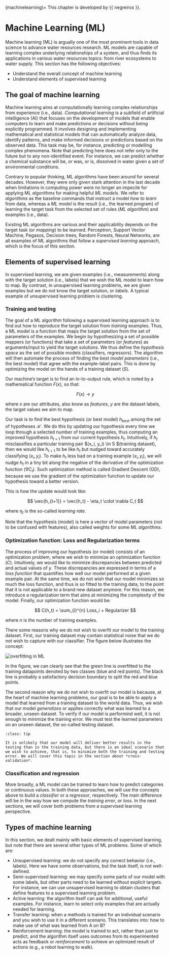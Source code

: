(machinelearning)=
This chapter is developed by {{ negreiros }}.

# Machine Learning (ML)

Machine learning (ML) is argually one of the most prominent tools in data science to advance water resources research. ML models are capable of learning complex underlying relationships of a system, and thus finds its applications in various water resources topics: from river ecosystems to water supply. This section has the following objectives:

* Understand the overall concept of machine learning
* Understand elements of supervised learning

## The goal of machine learning

Machine learning aims at computationally learning complex relationships from experience (i.e., data). *Computational learning* is a subfield of artificial intelligence (AI) that focuses on the development of models that enable computers to learn and make predictions or decisions without being explicitly programmed. It involves designing and implementing mathematical and statistical models that can automatically analyze data, identify patterns, and make informed decisions or predictions based on the observed data. This task may be, for instance, predicting or modelling complex phenomena. Note that predicting here does not refer only to the future but to any non-identified event. For instance, we can predict whether a chemical substance will be, or was, or is, dissolved in water given a set of environmental conditions.

Contrary to popular thinking, ML algorithms have been around for several decades. However, they were only given stark attention in the last decade when limitations in computing power were no longer an impecile for applying ML *algorithms* for making helpful *ML models*. We refer to *algorithms* as the baseline commands that instruct a model *how to learn* from data, whereas a *ML model* is the result (i.e., the learned program) of learning the target task from the selected set of rules (*ML algorithm*) and examples (i.e., data). 

Existing ML algorithms are various and their applicability depends on the target task (or *mapping*) to be learned. Perceptron, Support Vector Machine, Pegasos, Decision trees, Random Forests, Neural Networks, are all examples of ML algorithms that follow a *supervised learning* approach, which is the focus of this section.


## Elements of supervised learning

In supervised learning, we are given examples (i.e., measurements) along with the target solution (i.e., labels) that we wish the ML model to learn how to map. By contrast, in unsupervised learning problems, we are given examples but we do not know the target solution, or *labels*. A typical example of unsupervised learning problem is clustering.

### Training and testing
The goal of a ML algorithm following a supervised learning approach is to find out how to reproduce the target solution from *training* examples. Thus, a ML model is a function that maps the target solution from the set of parameters of the examples. We begin by hypothesizing a set of possible mappers (or functions) that take a set of parameters (or *features*) as arguments/input to yield the target solutions. We thus define the *hypothesis space* as the set of possible models (classifiers, regressors). The algorithm will then automate the process of finding the best *model parameters* (i.e., the best model) that agree with the example-label pairs. This is done by optimizing the model on the hands of a training dataset ($S$).

Our machine’s target is to find an in-to-output rule, which is noted by a mathematical function $F(x)$, so that:

  $$
	F(x) \rightarrow y
  $$
  
where $x$ are our attributes, also know as *features*, $y$ are the dataset labels, the target values we aim to map.

Our task is to find the best hypothesis (or best model) $h_{best}$ among the set of hypotheses $\mathcal{H}$. We do this by updating our hypothesis every time we loop through a selected number of training examples, thus computing an improved hypothesis $h_{t+1}$ from our current hypothesis $h_t$. Intuitively, if $h_t$ misclassifies a particular training pair $(x_i, y_i) \in S $(training dataset), then we would like $h_{t+1}$ to be like $h_t$ but nudged toward accurately classifying $(x_i, y_i)$. To make $h_t$ less bad on a training example $(x_i, y_i)$, we will nudge $h_t$ in a tiny bit along the negative of the derivative of the optimization function ($\nabla C_t$). Such optimization method is called Gradient Descent (GD), because we use the gradient of the optimization function to update our hypothesis toward a better version. 

This is how the update would look like:

  $$
	\vec{h_{t+1}} = \vec{h_t} - \eta_t \cdot \nabla C_t 
  $$

where $\eta_t$ is the so-called *learning rate*.

Note that the hypothesis (model) is here a vector of model parameters (not to be confused with features), also called weights for some *ML algorithms*. 

### Optimization function: Loss and Regularization terms

The process of improving our hypothesis (or model) consists of an optimization problem, where we wish to minimize an optimization function ($C$). Intuitively, we would like to minimize discrepancies between predicted and actual values of $y$. These discrepancies are expressed in terms of a *loss function* that quantifies how well our model performed at a given example pair. At the same time, we do not wish that our model minimizes so much the loss function, and thus is so fitted to the training data, to the point that it is not applicable to a brand new dataset anymore. For this reason, we introduce a regularization term that aims at minimizing the complexity of the model. Finally, our optimization function would be:


  $$
	C(h_t) = \sum_{i}^{n} Loss_i + Regularizer 
  $$
  
	
where $n$ is the number of training examples. 

There some reasons why we do not wish to overfit our model to the training dataset. First, our training dataset may contain statistical noise that we do not wish to capture with our classifier. The figure below illustrates the concept:

![overfitting in ML](https://elitedatascience.com/wp-content/uploads/2017/09/Overfitting-Data-Points.png)

In the figure, we can clearly see that the green line is overfitted to the training datapoints denoted by two classes (blue and red points). The black line is probably a satisfactory decision boundary to split the red and blue points. 

The second reason why we do not wish to overfit our model is because, at the heart of machine learning problems, our goal is to be able to apply a model that learned from a training dataset to the world data. Thus, we wish that our model *generalizes* or applies correctly what was learned to a broader, unseen dataset. To verify if our model is performind well, it is not enough to minimize the training error. We must test the learned parameters on an unseen dataset, the so-called testing dataset. 


```{admonition} Keep in mind
:class: tip

It is unlikely that our model will deliver better results in the testing than in the training data, but there is an ideal scenario that we wish to achieve, that is, to minimize both the training and testing error. We will cover this topic in the section about *cross-validation*. 
```


### Classification and regression

More broadly, a ML model can be trained to learn how to predict categories or continuous values. In both these approaches, we will use the concepts above to build a *classifier* or a *regressor*, respectively. The main difference will be in the way how we compute the *training error*, or *loss*. In the next sections, we will cover both problems from a supervised learning perspective.

## Types of machine learning

In this section, we dealt mainly with basic elements of supervised learning, but note that there are several other types of ML problems. Some of which are:
* Unsupervised learning: we do not specify any correct behavior (i.e., labels). Here we have some observations, but the task itself, is not well-defined.
* Semi-supervised learning: we may specify some parts of our model with some labels, but other parts need to be learned without explicit targets. For instance, we can use unsupervised learning to obtain clusters that define features to a supervised learning problem.
* Active learning: the algorithm itself can ask for additional, useful examples. For instance, learn to select only examples that are actually needed for learning.
* Transfer learning: when a methods is trained for an individual scenario and you wish to use it in a different scenario. This translates into: how to make use of what was learned from A on B? 
* Reinforcement learning: the model is trained to act, rather than just to predict, and the algorithm itself uses outcomes from its experimented acts as feedback or *reinforcement* to achieve an optimized result of actions (e.g., a robot learning to walk).
